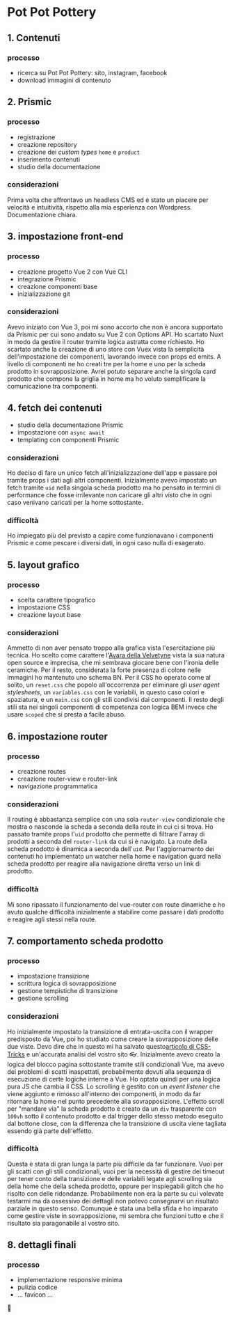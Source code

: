 # Pot Pot Pottery

## 1. Contenuti
### processo
- ricerca su Pot Pot Pottery: sito, instagram, facebook
- download immagini di contenuto
## 2. Prismic
### processo
- registrazione
- creazione repository
- creazione dei *custom types* `home` e `product`
- inserimento contenuti
- studio della documentazione
### considerazioni
Prima volta che affrontavo un headless CMS ed è stato un piacere per velocità e intuitività, rispetto alla mia esperienza con Wordpress. Documentazione chiara.
## 3. impostazione front-end
### processo
- creazione progetto Vue 2 con Vue CLI
- integrazione Prismic
- creazione componenti base
- inizializzazione git

### considerazioni
Avevo iniziato con Vue 3, poi mi sono accorto che non è ancora supportato da Prismic per cui sono andato su Vue 2 con Options API. Ho scartato Nuxt in modo da gestire il router tramite logica astratta come richiesto. Ho scartato anche la creazione di uno store con Vuex vista la semplicità dell'impostazione dei componenti, lavorando invece con props ed emits. A livello di componenti ne ho creati tre per la home e uno per la scheda prodotto in sovrapposizione. Avrei potuto separare anche la singola card prodotto che compone la griglia in home ma ho voluto semplificare la comunicazione tra componenti.

## 4. fetch dei contenuti
- studio della documentazione Prismic
- impostazione con `async await`
- templating con componenti Prismic

### considerazioni
Ho deciso di fare un unico fetch all'inizializzazione dell'app e passare poi tramite props i dati agli altri componenti. Inizialmente avevo impostato un fetch tramite `uid` nella singola scheda prodotto ma ho pensato in termini di performance che fosse irrilevante non caricare gli altri visto che in ogni caso venivano caricati per la home sottostante.

### difficoltà
Ho impiegato più del previsto a capire come funzionavano i componenti Prismic e come pescare i diversi dati, in ogni caso nulla di esagerato.

## 5. layout grafico
### processo
- scelta carattere tipografico
- impostazione CSS
- creazione layout base

### considerazioni
Ammetto di non aver pensato troppo alla grafica vista l'esercitazione più tecnica. Ho scelto come carattere l'[Avara della Velvetyne](https://velvetyne.fr/fonts/avara/) vista la sua natura open source e imprecisa, che mi sembrava giocare bene con l'ironia delle ceramiche. Per il resto, considerata la forte presenza di colore nelle immagini ho mantenuto uno schema BN. Per il CSS ho operato come al solito, un `reset.css` che popolo all'occorrenza per eliminare gli *user agent stylesheets*, un `variables.css` con le variabili, in questo caso colori e spaziatura, e un `main.css` con gli stili condivisi dai componenti. Il resto degli stili sta nei singoli componenti di competenza con logica BEM invece che usare `scoped` che si presta a facile abuso.
## 6. impostazione router
### processo
- creazione routes
- creazione router-view e router-link
- navigazione programmatica

### considerazioni
Il routing è abbastanza semplice con una sola `router-view` condizionale che mostra o nasconde la scheda a seconda della route in cui ci si trova. Ho passato tramite props l'`uid` prodotto che permette di filtrare l'array di prodotti a seconda del `router-link` da cui si è navigato. La route della scheda prodotto è dinamica a seconda dell'`uid`. Per l'aggiornamento dei contenuti ho implementato un watcher nella home e navigation guard nella scheda prodotto per reagire alla navigazione diretta verso un link di prodotto. 
### difficoltà
Mi sono ripassato il funzionamento del vue-router con route dinamiche e ho avuto qualche difficoltà inizialmente a stabilire come passare i dati prodotto e reagire agli stessi nella route.
## 7. comportamento scheda prodotto
### processo
- impostazione transizione
- scrittura logica di sovrapposizione
- gestione tempistiche di transizione
- gestione scrolling

### considerazioni
Ho inizialmente impostato la transizione di entrata-uscita con il wrapper predisposto da Vue, poi ho studiato come creare la sovrapposizione delle due viste. Devo dire che in questo mi ha salvato questo[articolo di CSS-Tricks](https://css-tricks.com/prevent-page-scrolling-when-a-modal-is-open/) e un'accurata analisi del vostro sito 👓. Inizialmente avevo creato la logica del blocco pagina sottostante tramite stili condizionali Vue, ma avevo dei problemi di scatti inaspettati, probabilmente dovuti alla sequenza di esecuzione di certe logiche interne a Vue. Ho optato quindi per una logica pura JS che cambia il CSS. Lo scrolling è gestito con un *event listener* che viene aggiunto e rimosso all'interno dei componenti, in modo da far ritornare la home nel punto precedente alla sovrapposizione. L'effetto scroll per "mandare via" la scheda prodotto è creato da un `div` trasparente con `100vh` sotto il contenuto prodotto e dal trigger dello stesso metodo eseguito dal bottone close, con la differenza che la transizione di uscita viene tagliata essendo già parte dell'effetto.

### difficoltà
Questa è stata di gran lunga la parte più difficile da far funzionare. Vuoi per gli scatti con gli stili condizionali, vuoi per la necessità di gestire dei timeout per tener conto della transizione e delle variabili legate agli scrolling sia della home che della scheda prodotto, oppure per inspiegabili glitch che ho risolto con delle ridondanze. Probabilmente non era la parte su cui volevate testarmi ma da ossessivo dei dettagli non potevo consegnarvi un risultato parziale in questo senso. Comunque è stata una bella sfida e ho imparato come gestire viste in sovrapposizione, mi sembra che funzioni tutto e che il risultato sia paragonabile al vostro sito.

## 8. dettagli finali
### processo
- implementazione responsive minima
- pulizia codice
- ... favicon ...

👋